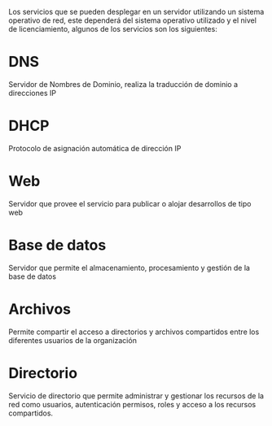 
Los servicios que se pueden desplegar en un servidor utilizando un sistema operativo de red, este dependerá del sistema operativo utilizado y el nivel de licenciamiento, algunos de los servicios son los siguientes: 
# DNS

Servidor de Nombres de Dominio, realiza la traducción de dominio a direcciones IP
# DHCP

Protocolo de asignación automática de dirección IP
# Web

Servidor que provee el servicio para publicar o alojar desarrollos de tipo web 
# Base de datos

Servidor que permite el almacenamiento, procesamiento y gestión de la base de datos
# Archivos

Permite compartir el acceso a directorios y archivos compartidos entre los diferentes usuarios de la organización
# Directorio

Servicio de directorio que permite administrar y gestionar los recursos de la red como usuarios, autenticación permisos, roles y acceso a los recursos compartidos.  